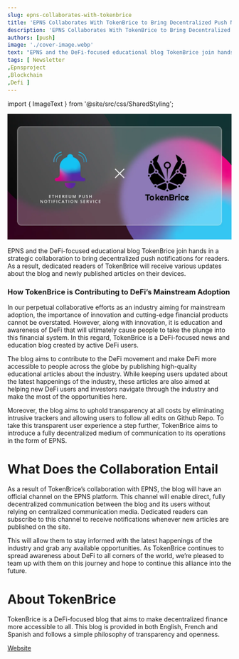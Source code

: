 ```yaml
---
slug: epns-collaborates-with-tokenbrice
title: 'EPNS Collaborates With TokenBrice to Bring Decentralized Push Notifications to Readers'
description: 'EPNS Collaborates With TokenBrice to Bring Decentralized Push Notifications to Readers'
authors: [push]
image: './cover-image.webp'
text: "EPNS and the DeFi-focused educational blog TokenBrice join hands in a strategic collaboration to bring decentralized push notifications for readers. As a result, dedicated readers of TokenBrice will receive various updates about the blog and newly published articles on their devices."
tags: [ Newsletter
,Epnsproject
,Blockchain
,Defi ]
---
```

import { ImageText } from '@site/src/css/SharedStyling';

![Cover image of EPNS Collaborates With TokenBrice to Bring Decentralized Push Notifications to Readers](./cover-image.webp)

<!--truncate-->

EPNS and the DeFi-focused educational blog TokenBrice join hands in a strategic collaboration to bring decentralized push notifications for readers. As a result, dedicated readers of TokenBrice will receive various updates about the blog and newly published articles on their devices.

### How TokenBrice is Contributing to DeFi’s Mainstream Adoption

In our perpetual collaborative efforts as an industry aiming for mainstream adoption, the importance of innovation and cutting-edge financial products cannot be overstated. However, along with innovation, it is education and awareness of DeFi that will ultimately cause people to take the plunge into this financial system. In this regard, TokenBrice is a DeFi-focused news and education blog created by active DeFi users.

The blog aims to contribute to the DeFi movement and make DeFi more accessible to people across the globe by publishing high-quality educational articles about the industry. While keeping users updated about the latest happenings of the industry, these articles are also aimed at helping new DeFi users and investors navigate through the industry and make the most of the opportunities here.

Moreover, the blog aims to uphold transparency at all costs by eliminating intrusive trackers and allowing users to follow all edits on Github Repo. To take this transparent user experience a step further, TokenBrice aims to introduce a fully decentralized medium of communication to its operations in the form of EPNS.

What Does the Collaboration Entail
==================================

As a result of TokenBrice’s collaboration with EPNS, the blog will have an official channel on the EPNS platform. This channel will enable direct, fully decentralized communication between the blog and its users without relying on centralized communication media. Dedicated readers can subscribe to this channel to receive notifications whenever new articles are published on the site.

This will allow them to stay informed with the latest happenings of the industry and grab any available opportunities. As TokenBrice continues to spread awareness about DeFi to all corners of the world, we’re pleased to team up with them on this journey and hope to continue this alliance into the future.

**About TokenBrice**
====================

TokenBrice is a DeFi-focused blog that aims to make decentralized finance more accessible to all. This blog is provided in both English, French and Spanish and follows a simple philosophy of transparency and openness.

[Website](https://tokenbrice.xyz/posts/)


